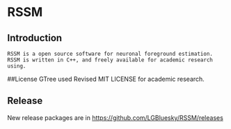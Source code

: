 # RSSM
## Introduction
    RSSM is a open source software for neuronal foreground estimation. RSSM is written in C++, and freely available for academic research using. 
##License
GTree used Revised MIT LICENSE for academic research.

## Release
New release packages are in https://github.com/LGBluesky/RSSM/releases
